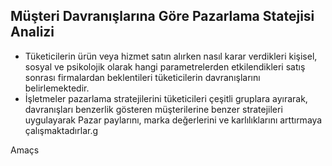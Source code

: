 ## Müşteri Davranışlarına Göre Pazarlama Statejisi Analizi

- Tüketicilerin ürün veya hizmet satın alırken nasıl karar verdikleri kişisel, sosyal ve psikolojik olarak hangi parametrelerden etkilendikleri satış sonrası firmalardan beklentileri tüketicilerin davranışlarını belirlemektedir.
- İşletmeler pazarlama stratejilerini tüketicileri çeşitli gruplara ayırarak, davranışları benzerlik gösteren müşterilerine benzer stratejileri uygulayarak Pazar paylarını, marka değerlerini ve karlılıklarını arttırmaya
çalışmaktadırlar.g

Amaçs

